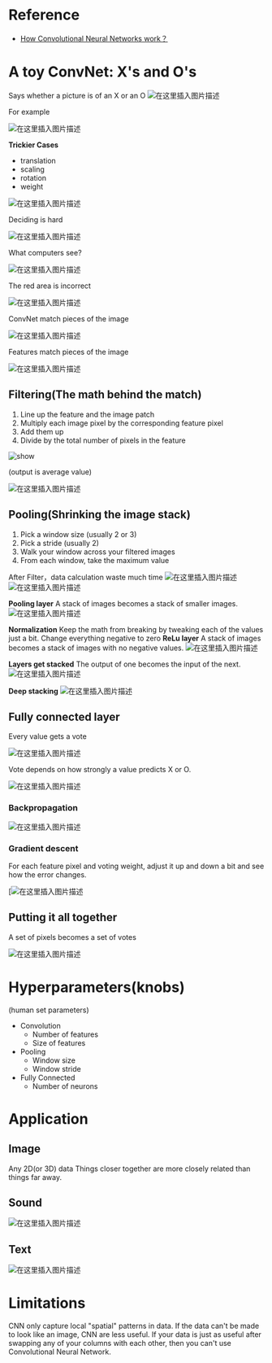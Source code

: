 ﻿# Reference
- [How Convolutional Neural Networks work？](https://www.bilibili.com/video/av19231561/)

#  A toy ConvNet: X's and O's
Says whether a picture is of an X or an O
![在这里插入图片描述](https://img-blog.csdnimg.cn/20210214144630309.png?x-oss-process=image/watermark,type_ZmFuZ3poZW5naGVpdGk,shadow_10,text_aHR0cHM6Ly9ibG9nLmNzZG4ubmV0L3UwMTEzOTE2Mjk=,size_16,color_FFFFFF,t_70)

For example

![在这里插入图片描述](https://img-blog.csdnimg.cn/20210214144630348.png?x-oss-process=image/watermark,type_ZmFuZ3poZW5naGVpdGk,shadow_10,text_aHR0cHM6Ly9ibG9nLmNzZG4ubmV0L3UwMTEzOTE2Mjk=,size_16,color_FFFFFF,t_70)

**Trickier Cases**
- translation
- scaling
- rotation
- weight

![在这里插入图片描述](https://img-blog.csdnimg.cn/20210214144630551.png?x-oss-process=image/watermark,type_ZmFuZ3poZW5naGVpdGk,shadow_10,text_aHR0cHM6Ly9ibG9nLmNzZG4ubmV0L3UwMTEzOTE2Mjk=,size_16,color_FFFFFF,t_70)

Deciding is hard

![在这里插入图片描述](https://img-blog.csdnimg.cn/20210214144630443.png?x-oss-process=image/watermark,type_ZmFuZ3poZW5naGVpdGk,shadow_10,text_aHR0cHM6Ly9ibG9nLmNzZG4ubmV0L3UwMTEzOTE2Mjk=,size_16,color_FFFFFF,t_70)

What computers see?

![在这里插入图片描述](https://img-blog.csdnimg.cn/20210214144630442.png?x-oss-process=image/watermark,type_ZmFuZ3poZW5naGVpdGk,shadow_10,text_aHR0cHM6Ly9ibG9nLmNzZG4ubmV0L3UwMTEzOTE2Mjk=,size_16,color_FFFFFF,t_70)

The red area is incorrect

![在这里插入图片描述](https://img-blog.csdnimg.cn/20210214144630360.png?x-oss-process=image/watermark,type_ZmFuZ3poZW5naGVpdGk,shadow_10,text_aHR0cHM6Ly9ibG9nLmNzZG4ubmV0L3UwMTEzOTE2Mjk=,size_16,color_FFFFFF,t_70)

ConvNet match pieces of the image

![在这里插入图片描述](https://img-blog.csdnimg.cn/20210214144630570.png?x-oss-process=image/watermark,type_ZmFuZ3poZW5naGVpdGk,shadow_10,text_aHR0cHM6Ly9ibG9nLmNzZG4ubmV0L3UwMTEzOTE2Mjk=,size_16,color_FFFFFF,t_70)

Features match pieces of the image

![在这里插入图片描述](https://img-blog.csdnimg.cn/20210214144630369.png?x-oss-process=image/watermark,type_ZmFuZ3poZW5naGVpdGk,shadow_10,text_aHR0cHM6Ly9ibG9nLmNzZG4ubmV0L3UwMTEzOTE2Mjk=,size_16,color_FFFFFF,t_70)

## Filtering(The math behind the match)
1. Line up the feature and the image patch
2. Multiply each image pixel by the corresponding feature pixel
3. Add them up
4. Divide by the total number of pixels in the feature
<img src="https://pic1.zhimg.com/v2-6428cf505ac1e9e1cf462e1ec8fe9a68_b.webp" alt="show" />

(output is average value)

![在这里插入图片描述](https://img-blog.csdnimg.cn/20210214150017787.png?x-oss-process=image/watermark,type_ZmFuZ3poZW5naGVpdGk,shadow_10,text_aHR0cHM6Ly9ibG9nLmNzZG4ubmV0L3UwMTEzOTE2Mjk=,size_16,color_FFFFFF,t_70#pic_center)
## Pooling(Shrinking the image stack)
1. Pick a window size (usually 2 or 3)
2. Pick a stride (usually 2)
3. Walk your window across your filtered images
4. From each window, take the maximum value

After Filter，data calculation waste much time
![在这里插入图片描述](https://img-blog.csdnimg.cn/20210214144630561.png?x-oss-process=image/watermark,type_ZmFuZ3poZW5naGVpdGk,shadow_10,text_aHR0cHM6Ly9ibG9nLmNzZG4ubmV0L3UwMTEzOTE2Mjk=,size_16,color_FFFFFF,t_70)
![在这里插入图片描述](https://img-blog.csdnimg.cn/20210214144630574.png?x-oss-process=image/watermark,type_ZmFuZ3poZW5naGVpdGk,shadow_10,text_aHR0cHM6Ly9ibG9nLmNzZG4ubmV0L3UwMTEzOTE2Mjk=,size_16,color_FFFFFF,t_70)

**Pooling layer**
A stack of images becomes a stack of smaller images.
![在这里插入图片描述](https://img-blog.csdnimg.cn/20210214144630591.png?x-oss-process=image/watermark,type_ZmFuZ3poZW5naGVpdGk,shadow_10,text_aHR0cHM6Ly9ibG9nLmNzZG4ubmV0L3UwMTEzOTE2Mjk=,size_16,color_FFFFFF,t_70)

**Normalization**
Keep the math from breaking by tweaking each of the values just a bit.
Change everything negative to zero
**ReLu layer**
A stack of images becomes a stack of images with no negative values.
![在这里插入图片描述](https://img-blog.csdnimg.cn/20210214144630605.png?x-oss-process=image/watermark,type_ZmFuZ3poZW5naGVpdGk,shadow_10,text_aHR0cHM6Ly9ibG9nLmNzZG4ubmV0L3UwMTEzOTE2Mjk=,size_16,color_FFFFFF,t_70)

**Layers get stacked**
The output of one becomes the input of the next.
![在这里插入图片描述](https://img-blog.csdnimg.cn/20210214144630567.png?x-oss-process=image/watermark,type_ZmFuZ3poZW5naGVpdGk,shadow_10,text_aHR0cHM6Ly9ibG9nLmNzZG4ubmV0L3UwMTEzOTE2Mjk=,size_16,color_FFFFFF,t_70)

**Deep stacking** 
![在这里插入图片描述](https://img-blog.csdnimg.cn/20210214144630559.png?x-oss-process=image/watermark,type_ZmFuZ3poZW5naGVpdGk,shadow_10,text_aHR0cHM6Ly9ibG9nLmNzZG4ubmV0L3UwMTEzOTE2Mjk=,size_16,color_FFFFFF,t_70)

## Fully connected layer

Every value gets a vote

![在这里插入图片描述](https://img-blog.csdnimg.cn/20210214144630444.png)

Vote depends on how strongly a value predicts X or O.

![在这里插入图片描述](https://img-blog.csdnimg.cn/20210214144630565.png?x-oss-process=image/watermark,type_ZmFuZ3poZW5naGVpdGk,shadow_10,text_aHR0cHM6Ly9ibG9nLmNzZG4ubmV0L3UwMTEzOTE2Mjk=,size_16,color_FFFFFF,t_70)

### Backpropagation
![在这里插入图片描述](https://img-blog.csdnimg.cn/20210214144630647.png?x-oss-process=image/watermark,type_ZmFuZ3poZW5naGVpdGk,shadow_10,text_aHR0cHM6Ly9ibG9nLmNzZG4ubmV0L3UwMTEzOTE2Mjk=,size_16,color_FFFFFF,t_70)

### Gradient descent
For each feature pixel and voting weight, adjust it up and down a bit and see how the error changes.

[![在这里插入图片描述](https://img-blog.csdnimg.cn/20210214144630541.png?x-oss-process=image/watermark,type_ZmFuZ3poZW5naGVpdGk,shadow_10,text_aHR0cHM6Ly9ibG9nLmNzZG4ubmV0L3UwMTEzOTE2Mjk=,size_16,color_FFFFFF,t_70)

## Putting it all together
A set of pixels becomes a set of votes

![在这里插入图片描述](https://img-blog.csdnimg.cn/20210214150246913.png?x-oss-process=image/watermark,type_ZmFuZ3poZW5naGVpdGk,shadow_10,text_aHR0cHM6Ly9ibG9nLmNzZG4ubmV0L3UwMTEzOTE2Mjk=,size_16,color_FFFFFF,t_70#pic_center)
# Hyperparameters(knobs)
(human set parameters)
- Convolution
    - Number of features
    - Size of features
- Pooling
    - Window size
    - Window stride
- Fully Connected
    - Number of neurons

# Application
## Image
Any 2D(or 3D) data
Things closer together are more closely related than things far away.

## Sound
![在这里插入图片描述](https://img-blog.csdnimg.cn/20210214144630421.png?x-oss-process=image/watermark,type_ZmFuZ3poZW5naGVpdGk,shadow_10,text_aHR0cHM6Ly9ibG9nLmNzZG4ubmV0L3UwMTEzOTE2Mjk=,size_16,color_FFFFFF,t_70)

## Text
![在这里插入图片描述](https://img-blog.csdnimg.cn/20210214144630418.png?x-oss-process=image/watermark,type_ZmFuZ3poZW5naGVpdGk,shadow_10,text_aHR0cHM6Ly9ibG9nLmNzZG4ubmV0L3UwMTEzOTE2Mjk=,size_16,color_FFFFFF,t_70)

# Limitations
CNN only capture local "spatial" patterns in data.
If the data can't be made to look like an image, CNN are less useful.
If your data is just as useful after swapping any of your columns with each other, then you can't use Convolutional Neural Network.






